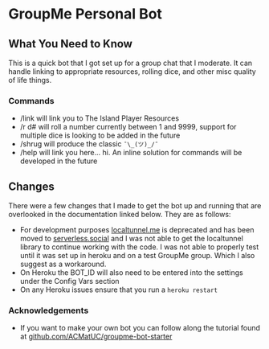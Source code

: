 # GroupMe Personal Bot

## What You Need to Know

This is a quick bot that I got set up for a group chat that I moderate. It can handle linking to appropriate resources, rolling dice, and other
misc quality of life things.

### Commands

* /link will link you to The Island Player Resources
* /r d# will roll a number currently between 1 and 9999, support for multiple dice is looking to be added in the future
* /shrug will produce the classic `¯\_(ツ)_/¯`
* /help will link you here... hi. An inline solution for commands will be developed in the future

## Changes

There were a few changes that I made to get the bot up and running that are overlooked in the documentation linked below. They are as follows:

* For development purposes [localtunnel.me](localtunnel.me) is deprecated and has been moved to [serverless.social](http://serverless.social) and I was not able to get the localtunnel library to continue working with the code. I was not able to properly test until it was set up in heroku and on a test GroupMe group. Which I also suggest as a workaround.
* On Heroku the BOT_ID will also need to be entered into the settings under the Config Vars section
* On any Heroku issues ensure that you run a `heroku restart`

### Acknowledgements

* If you want to make your own bot you can follow along the tutorial found at [github.com/ACMatUC/groupme-bot-starter](https://github.com/ACMatUC/groupme-bot-starter)
